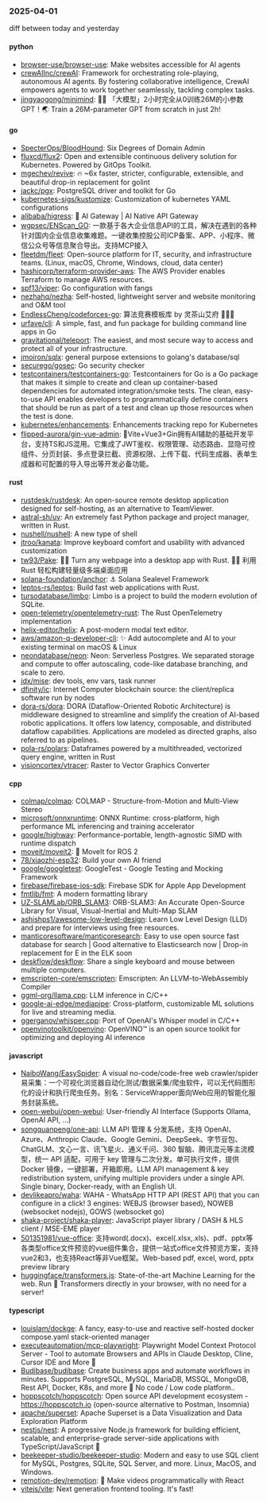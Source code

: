 ### 2025-04-01
diff between today and yesterday

#### python
* [browser-use/browser-use](https://github.com/browser-use/browser-use): Make websites accessible for AI agents
* [crewAIInc/crewAI](https://github.com/crewAIInc/crewAI): Framework for orchestrating role-playing, autonomous AI agents. By fostering collaborative intelligence, CrewAI empowers agents to work together seamlessly, tackling complex tasks.
* [jingyaogong/minimind](https://github.com/jingyaogong/minimind): 🚀🚀 「大模型」2小时完全从0训练26M的小参数GPT！🌏 Train a 26M-parameter GPT from scratch in just 2h!

#### go
* [SpecterOps/BloodHound](https://github.com/SpecterOps/BloodHound): Six Degrees of Domain Admin
* [fluxcd/flux2](https://github.com/fluxcd/flux2): Open and extensible continuous delivery solution for Kubernetes. Powered by GitOps Toolkit.
* [mgechev/revive](https://github.com/mgechev/revive): 🔥 ~6x faster, stricter, configurable, extensible, and beautiful drop-in replacement for golint
* [jackc/pgx](https://github.com/jackc/pgx): PostgreSQL driver and toolkit for Go
* [kubernetes-sigs/kustomize](https://github.com/kubernetes-sigs/kustomize): Customization of kubernetes YAML configurations
* [alibaba/higress](https://github.com/alibaba/higress): 🤖 AI Gateway | AI Native API Gateway
* [wgpsec/ENScan_GO](https://github.com/wgpsec/ENScan_GO): 一款基于各大企业信息API的工具，解决在遇到的各种针对国内企业信息收集难题。一键收集控股公司ICP备案、APP、小程序、微信公众号等信息聚合导出。支持MCP接入
* [fleetdm/fleet](https://github.com/fleetdm/fleet): Open-source platform for IT, security, and infrastructure teams. (Linux, macOS, Chrome, Windows, cloud, data center)
* [hashicorp/terraform-provider-aws](https://github.com/hashicorp/terraform-provider-aws): The AWS Provider enables Terraform to manage AWS resources.
* [spf13/viper](https://github.com/spf13/viper): Go configuration with fangs
* [nezhahq/nezha](https://github.com/nezhahq/nezha): Self-hosted, lightweight server and website monitoring and O&M tool
* [EndlessCheng/codeforces-go](https://github.com/EndlessCheng/codeforces-go): 算法竞赛模板库 by 灵茶山艾府 💭💡🎈
* [urfave/cli](https://github.com/urfave/cli): A simple, fast, and fun package for building command line apps in Go
* [gravitational/teleport](https://github.com/gravitational/teleport): The easiest, and most secure way to access and protect all of your infrastructure.
* [jmoiron/sqlx](https://github.com/jmoiron/sqlx): general purpose extensions to golang's database/sql
* [securego/gosec](https://github.com/securego/gosec): Go security checker
* [testcontainers/testcontainers-go](https://github.com/testcontainers/testcontainers-go): Testcontainers for Go is a Go package that makes it simple to create and clean up container-based dependencies for automated integration/smoke tests. The clean, easy-to-use API enables developers to programmatically define containers that should be run as part of a test and clean up those resources when the test is done.
* [kubernetes/enhancements](https://github.com/kubernetes/enhancements): Enhancements tracking repo for Kubernetes
* [flipped-aurora/gin-vue-admin](https://github.com/flipped-aurora/gin-vue-admin): 🚀Vite+Vue3+Gin拥有AI辅助的基础开发平台，支持TS和JS混用。它集成了JWT鉴权、权限管理、动态路由、显隐可控组件、分页封装、多点登录拦截、资源权限、上传下载、代码生成器、表单生成器和可配置的导入导出等开发必备功能。

#### rust
* [rustdesk/rustdesk](https://github.com/rustdesk/rustdesk): An open-source remote desktop application designed for self-hosting, as an alternative to TeamViewer.
* [astral-sh/uv](https://github.com/astral-sh/uv): An extremely fast Python package and project manager, written in Rust.
* [nushell/nushell](https://github.com/nushell/nushell): A new type of shell
* [jtroo/kanata](https://github.com/jtroo/kanata): Improve keyboard comfort and usability with advanced customization
* [tw93/Pake](https://github.com/tw93/Pake): 🤱🏻 Turn any webpage into a desktop app with Rust. 🤱🏻 利用 Rust 轻松构建轻量级多端桌面应用
* [solana-foundation/anchor](https://github.com/solana-foundation/anchor): ⚓ Solana Sealevel Framework
* [leptos-rs/leptos](https://github.com/leptos-rs/leptos): Build fast web applications with Rust.
* [tursodatabase/limbo](https://github.com/tursodatabase/limbo): Limbo is a project to build the modern evolution of SQLite.
* [open-telemetry/opentelemetry-rust](https://github.com/open-telemetry/opentelemetry-rust): The Rust OpenTelemetry implementation
* [helix-editor/helix](https://github.com/helix-editor/helix): A post-modern modal text editor.
* [aws/amazon-q-developer-cli](https://github.com/aws/amazon-q-developer-cli): ✨ Add autocomplete and AI to your existing terminal on macOS & Linux
* [neondatabase/neon](https://github.com/neondatabase/neon): Neon: Serverless Postgres. We separated storage and compute to offer autoscaling, code-like database branching, and scale to zero.
* [jdx/mise](https://github.com/jdx/mise): dev tools, env vars, task runner
* [dfinity/ic](https://github.com/dfinity/ic): Internet Computer blockchain source: the client/replica software run by nodes
* [dora-rs/dora](https://github.com/dora-rs/dora): DORA (Dataflow-Oriented Robotic Architecture) is middleware designed to streamline and simplify the creation of AI-based robotic applications. It offers low latency, composable, and distributed dataflow capabilities. Applications are modeled as directed graphs, also referred to as pipelines.
* [pola-rs/polars](https://github.com/pola-rs/polars): Dataframes powered by a multithreaded, vectorized query engine, written in Rust
* [visioncortex/vtracer](https://github.com/visioncortex/vtracer): Raster to Vector Graphics Converter

#### cpp
* [colmap/colmap](https://github.com/colmap/colmap): COLMAP - Structure-from-Motion and Multi-View Stereo
* [microsoft/onnxruntime](https://github.com/microsoft/onnxruntime): ONNX Runtime: cross-platform, high performance ML inferencing and training accelerator
* [google/highway](https://github.com/google/highway): Performance-portable, length-agnostic SIMD with runtime dispatch
* [moveit/moveit2](https://github.com/moveit/moveit2): 🤖 MoveIt for ROS 2
* [78/xiaozhi-esp32](https://github.com/78/xiaozhi-esp32): Build your own AI friend
* [google/googletest](https://github.com/google/googletest): GoogleTest - Google Testing and Mocking Framework
* [firebase/firebase-ios-sdk](https://github.com/firebase/firebase-ios-sdk): Firebase SDK for Apple App Development
* [fmtlib/fmt](https://github.com/fmtlib/fmt): A modern formatting library
* [UZ-SLAMLab/ORB_SLAM3](https://github.com/UZ-SLAMLab/ORB_SLAM3): ORB-SLAM3: An Accurate Open-Source Library for Visual, Visual-Inertial and Multi-Map SLAM
* [ashishps1/awesome-low-level-design](https://github.com/ashishps1/awesome-low-level-design): Learn Low Level Design (LLD) and prepare for interviews using free resources.
* [manticoresoftware/manticoresearch](https://github.com/manticoresoftware/manticoresearch): Easy to use open source fast database for search | Good alternative to Elasticsearch now | Drop-in replacement for E in the ELK soon
* [deskflow/deskflow](https://github.com/deskflow/deskflow): Share a single keyboard and mouse between multiple computers.
* [emscripten-core/emscripten](https://github.com/emscripten-core/emscripten): Emscripten: An LLVM-to-WebAssembly Compiler
* [ggml-org/llama.cpp](https://github.com/ggml-org/llama.cpp): LLM inference in C/C++
* [google-ai-edge/mediapipe](https://github.com/google-ai-edge/mediapipe): Cross-platform, customizable ML solutions for live and streaming media.
* [ggerganov/whisper.cpp](https://github.com/ggerganov/whisper.cpp): Port of OpenAI's Whisper model in C/C++
* [openvinotoolkit/openvino](https://github.com/openvinotoolkit/openvino): OpenVINO™ is an open source toolkit for optimizing and deploying AI inference

#### javascript
* [NaiboWang/EasySpider](https://github.com/NaiboWang/EasySpider): A visual no-code/code-free web crawler/spider易采集：一个可视化浏览器自动化测试/数据采集/爬虫软件，可以无代码图形化的设计和执行爬虫任务。别名：ServiceWrapper面向Web应用的智能化服务封装系统。
* [open-webui/open-webui](https://github.com/open-webui/open-webui): User-friendly AI Interface (Supports Ollama, OpenAI API, ...)
* [songquanpeng/one-api](https://github.com/songquanpeng/one-api): LLM API 管理 & 分发系统，支持 OpenAI、Azure、Anthropic Claude、Google Gemini、DeepSeek、字节豆包、ChatGLM、文心一言、讯飞星火、通义千问、360 智脑、腾讯混元等主流模型，统一 API 适配，可用于 key 管理与二次分发。单可执行文件，提供 Docker 镜像，一键部署，开箱即用。LLM API management & key redistribution system, unifying multiple providers under a single API. Single binary, Docker-ready, with an English UI.
* [devlikeapro/waha](https://github.com/devlikeapro/waha): WAHA - WhatsApp HTTP API (REST API) that you can configure in a click! 3 engines: WEBJS (browser based), NOWEB (websocket nodejs), GOWS (websocket go)
* [shaka-project/shaka-player](https://github.com/shaka-project/shaka-player): JavaScript player library / DASH & HLS client / MSE-EME player
* [501351981/vue-office](https://github.com/501351981/vue-office): 支持word(.docx)、excel(.xlsx,.xls)、pdf、pptx等各类型office文件预览的vue组件集合，提供一站式office文件预览方案，支持vue2和3，也支持React等非Vue框架。Web-based pdf, excel, word, pptx preview library
* [huggingface/transformers.js](https://github.com/huggingface/transformers.js): State-of-the-art Machine Learning for the web. Run 🤗 Transformers directly in your browser, with no need for a server!

#### typescript
* [louislam/dockge](https://github.com/louislam/dockge): A fancy, easy-to-use and reactive self-hosted docker compose.yaml stack-oriented manager
* [executeautomation/mcp-playwright](https://github.com/executeautomation/mcp-playwright): Playwright Model Context Protocol Server - Tool to automate Browsers and APIs in Claude Desktop, Cline, Cursor IDE and More 🔌
* [Budibase/budibase](https://github.com/Budibase/budibase): Create business apps and automate workflows in minutes. Supports PostgreSQL, MySQL, MariaDB, MSSQL, MongoDB, Rest API, Docker, K8s, and more 🚀 No code / Low code platform..
* [hoppscotch/hoppscotch](https://github.com/hoppscotch/hoppscotch): Open source API development ecosystem - https://hoppscotch.io (open-source alternative to Postman, Insomnia)
* [apache/superset](https://github.com/apache/superset): Apache Superset is a Data Visualization and Data Exploration Platform
* [nestjs/nest](https://github.com/nestjs/nest): A progressive Node.js framework for building efficient, scalable, and enterprise-grade server-side applications with TypeScript/JavaScript 🚀
* [beekeeper-studio/beekeeper-studio](https://github.com/beekeeper-studio/beekeeper-studio): Modern and easy to use SQL client for MySQL, Postgres, SQLite, SQL Server, and more. Linux, MacOS, and Windows.
* [remotion-dev/remotion](https://github.com/remotion-dev/remotion): 🎥 Make videos programmatically with React
* [vitejs/vite](https://github.com/vitejs/vite): Next generation frontend tooling. It's fast!
